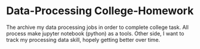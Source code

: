 # Data-Processing College-Homework
The archive my data processing jobs in order to complete college task. All process make jupyter notebook (python) as a tools. Other side, I want to track my processing data skill, hopely getting better over time.
